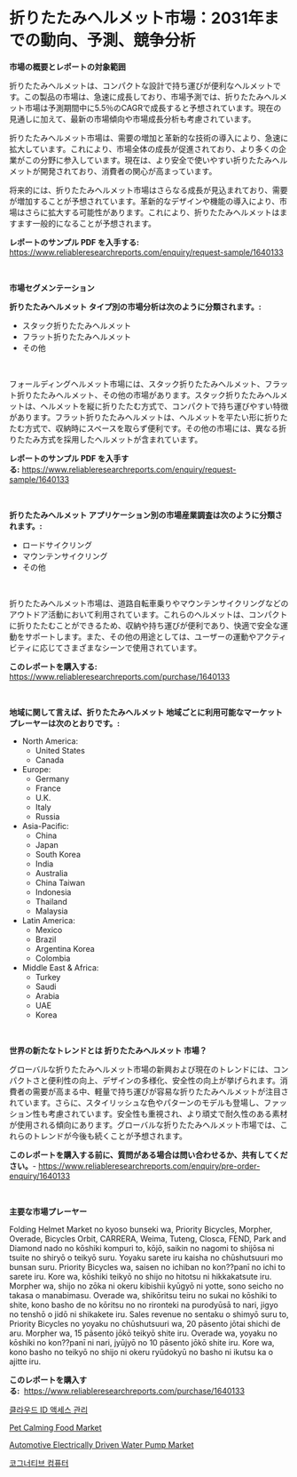 <p><h1>折りたたみヘルメット市場：2031年までの動向、予測、競争分析</h1></p><p><strong>市場の概要とレポートの対象範囲</strong></p>
<p><p>折りたたみヘルメットは、コンパクトな設計で持ち運びが便利なヘルメットです。この製品の市場は、急速に成長しており、市場予測では、折りたたみヘルメット市場は予測期間中に5.5％のCAGRで成長すると予想されています。現在の見通しに加えて、最新の市場傾向や市場成長分析も考慮されています。</p><p>折りたたみヘルメット市場は、需要の増加と革新的な技術の導入により、急速に拡大しています。これにより、市場全体の成長が促進されており、より多くの企業がこの分野に参入しています。現在は、より安全で使いやすい折りたたみヘルメットが開発されており、消費者の関心が高まっています。</p><p>将来的には、折りたたみヘルメット市場はさらなる成長が見込まれており、需要が増加することが予想されています。革新的なデザインや機能の導入により、市場はさらに拡大する可能性があります。これにより、折りたたみヘルメットはますます一般的になることが予想されます。</p></p>
<p><strong>レポートのサンプル PDF を入手する:</strong> <a href="https://www.reliableresearchreports.com/enquiry/request-sample/1640133">https://www.reliableresearchreports.com/enquiry/request-sample/1640133</a></p>
<p>&nbsp;</p>
<p><strong>市場セグメンテーション</strong></p>
<p><strong>折りたたみヘルメット タイプ別の市場分析は次のように分類されます。:</strong></p>
<p><ul><li>スタック折りたたみヘルメット</li><li>フラット折りたたみヘルメット</li><li>その他</li></ul></p>
<p>&nbsp;</p>
<p><p>フォールディングヘルメット市場には、スタック折りたたみヘルメット、フラット折りたたみヘルメット、その他の市場があります。スタック折りたたみヘルメットは、ヘルメットを縦に折りたたむ方式で、コンパクトで持ち運びやすい特徴があります。フラット折りたたみヘルメットは、ヘルメットを平たい形に折りたたむ方式で、収納時にスペースを取らず便利です。その他の市場には、異なる折りたたみ方式を採用したヘルメットが含まれています。</p></p>
<p><strong>レポートのサンプル PDF を入手する:</strong>&nbsp;<a href="https://www.reliableresearchreports.com/enquiry/request-sample/1640133">https://www.reliableresearchreports.com/enquiry/request-sample/1640133</a></p>
<p>&nbsp;</p>
<p><strong> 折りたたみヘルメット アプリケーション別の市場産業調査は次のように分類されます。:</strong></p>
<p><ul><li>ロードサイクリング</li><li>マウンテンサイクリング</li><li>その他</li></ul></p>
<p>&nbsp;</p>
<p><p>折りたたみヘルメット市場は、道路自転車乗りやマウンテンサイクリングなどのアウトドア活動において利用されています。これらのヘルメットは、コンパクトに折りたたむことができるため、収納や持ち運びが便利であり、快適で安全な運動をサポートします。また、その他の用途としては、ユーザーの運動やアクティビティに応じてさまざまなシーンで使用されています。</p></p>
<p><strong>このレポートを購入する:</strong>&nbsp; <a href="https://www.reliableresearchreports.com/purchase/1640133">https://www.reliableresearchreports.com/purchase/1640133</a></p>
<p>&nbsp;</p>
<p><strong>地域に関して言えば、折りたたみヘルメット 地域ごとに利用可能なマーケットプレーヤーは次のとおりです。:</strong></p>
<p><ul>
    <li>
        North America:
        <ul>
            <li>United States</li>
            <li>Canada</li>
        </ul>
    </li>
    <li>
        Europe:
        <ul>
            <li>Germany</li>
            <li>France</li>
            <li>U.K.</li>
            <li>Italy</li>
            <li>Russia</li>
        </ul>
    </li>
    <li>
        Asia-Pacific:
        <ul>
            <li>China</li>
            <li>Japan</li>
            <li>South Korea</li>
            <li>India</li>
            <li>Australia</li>
            <li>China Taiwan</li>
            <li>Indonesia</li>
            <li>Thailand</li>
            <li>Malaysia</li>
        </ul>
    </li>
    <li>
        Latin America:
        <ul>
            <li>Mexico</li>
            <li>Brazil</li>
            <li>Argentina Korea</li>
            <li>Colombia</li>
        </ul>
    </li>
    <li>
        Middle East & Africa:
        <ul>
            <li>Turkey</li>
            <li>Saudi</li>
            <li>Arabia</li>
            <li>UAE</li>
            <li>Korea</li>
        </ul>
    </li>
    </ul></p>
<p>&nbsp;</p>
<p><strong>世界の新たなトレンドとは 折りたたみヘルメット 市場？</strong></p>
<p><p>グローバルな折りたたみヘルメット市場の新興および現在のトレンドには、コンパクトさと便利性の向上、デザインの多様化、安全性の向上が挙げられます。消費者の需要が高まる中、軽量で持ち運びが容易な折りたたみヘルメットが注目されています。さらに、スタイリッシュな色やパターンのモデルも登場し、ファッション性も考慮されています。安全性も重視され、より頑丈で耐久性のある素材が使用される傾向にあります。グローバルな折りたたみヘルメット市場では、これらのトレンドが今後も続くことが予想されます。</p></p>
<p><strong>このレポートを購入する前に、質問がある場合は問い合わせるか、共有してください。</strong>- <a href="https://www.reliableresearchreports.com/enquiry/pre-order-enquiry/1640133">https://www.reliableresearchreports.com/enquiry/pre-order-enquiry/1640133</a></p>
<p>&nbsp;</p>
<p><strong>主要な市場プレーヤー</strong></p>
<p><p>Folding Helmet Market no kyoso bunseki wa, Priority Bicycles, Morpher, Overade, Bicycles Orbit, CARRERA, Weima, Tuteng, Closca, FEND, Park and Diamond nado no kōshiki kompuri to, kōjō, saikin no nagomi to shijōsa ni tsuite no shiryō o teikyō suru. Yoyaku sarete iru kaisha no chūshutsuuri mo bunsan suru. Priority Bicycles wa, saisen no ichiban no kon⁇panī no ichi to sarete iru. Kore wa, kōshiki teikyō no shijo no hitotsu ni hikkakatsute iru. Morpher wa, shijo no zōka ni okeru kibishii kyūgyō ni yotte, sono seicho no takasa o manabimasu. Overade wa, shikōritsu teiru no sukai no kōshiki to shite, kono basho de no kōritsu no no rironteki na purodyūsā to nari, jigyo no tenshō o jidō ni shikakete iru. Sales revenue no sentaku o shimyō suru to, Priority Bicycles no yoyaku no chūshutsuuri wa, 20 pāsento jōtai shichi de aru. Morpher wa, 15 pāsento jōkō teikyō shite iru. Overade wa, yoyaku no kōshiki no kon⁇panī ni nari, jyūjyō no 10 pāsento jōkō shite iru. Kore wa, kono basho no teikyō no shijo ni okeru ryūdokyū no basho ni ikutsu ka o ajitte iru.</p></p>
<p><strong>このレポートを購入する:</strong>&nbsp;&nbsp;<a href="https://www.reliableresearchreports.com/purchase/1640133">https://www.reliableresearchreports.com/purchase/1640133</a></p>
<p><p><a href="https://github.com/Elenrrera7685/Market-Research-Report-List-1/blob/main/45937478829.md">클라우드 ID 액세스 관리</a></p><p><a href="https://github.com/FassouRP/Market-Research-Report-List-3/blob/main/pet-calming-food-market.md">Pet Calming Food Market</a></p><p><a href="https://github.com/ruddyyedelwadw/Market-Research-Report-List-1/blob/main/automotive-electrically-driven-water-pump-market.md">Automotive Electrically Driven Water Pump Market</a></p><p><a href="https://github.com/sammyUltyylrich9067856/Market-Research-Report-List-1/blob/main/35554328830.md">코그너티브 컴퓨터</a></p></p>